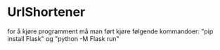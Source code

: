 # UrlShortener
for å kjøre programment må man ført kjøre følgende kommandoer:
"pip install Flask" og "python -M Flask run" 
